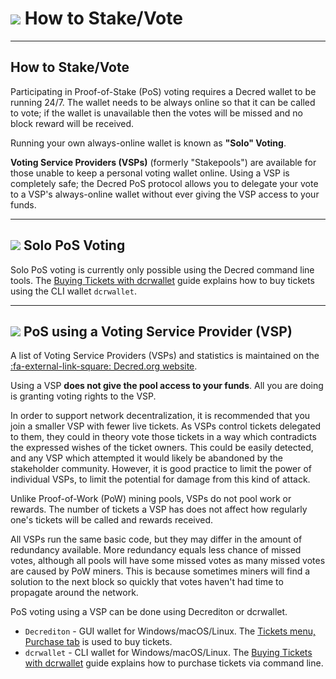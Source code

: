 # <img class="dcr-icon" src="/img/dcr-icons/QuestionTicket.svg" /> How to Stake/Vote

---

## How to Stake/Vote

Participating in Proof-of-Stake (PoS) voting requires a Decred wallet to be running 24/7. The wallet needs to be always online so that it can be called to vote; if the wallet is unavailable then the votes will be missed and no block reward will be received.

Running your own always-online wallet is known as **"Solo" Voting**.

**Voting Service Providers (VSPs)** (formerly "Stakepools") are available for those unable to keep a personal voting wallet online. Using a VSP is completely safe; the Decred PoS protocol allows you to delegate your vote to a VSP's always-online wallet without ever giving the VSP access to your funds.

---

## <img class="dcr-icon" src="/img/dcr-icons/Solo.svg" /> Solo PoS Voting

Solo PoS voting is currently only possible using the Decred command line tools. The [Buying Tickets with dcrwallet](../getting-started/user-guides/dcrwallet-tickets.md) guide explains how to buy tickets using the CLI wallet `dcrwallet`.

---

## <img class="dcr-icon" src="/img/dcr-icons/Pool.svg" /> PoS using a Voting Service Provider (VSP)

A list of Voting Service Providers (VSPs) and statistics is maintained on the
[:fa-external-link-square: Decred.org website](https://decred.org/stakepools/).

Using a VSP **does not give the pool access to your funds**. All you are doing is granting voting rights to the VSP.

In order to support network decentralization, it is recommended that you join a smaller VSP with fewer live tickets. As VSPs control tickets delegated to them, they could in theory vote those tickets in a way which contradicts the expressed wishes of the ticket owners. This could be easily detected, and any VSP which attempted it would likely be abandoned by the stakeholder community. However, it is good practice to limit the power of individual VSPs, to limit the potential for damage from this kind of attack.

Unlike Proof-of-Work (PoW) mining pools, VSPs do not pool work or rewards. The number of tickets a VSP has does not affect how regularly one's tickets will be called and rewards received. 

All VSPs run the same basic code, but they may differ in the amount of redundancy available.
More redundancy equals less chance of missed votes, although all pools will have some missed votes as many missed votes are caused by PoW miners. This is because sometimes miners will find a solution to the next block so quickly that votes haven't had time to propagate around the network.

PoS voting using a VSP can be done using Decrediton or dcrwallet.

- `Decrediton` - GUI wallet for Windows/macOS/Linux. The [Tickets menu, Purchase tab](../getting-started/user-guides/using-decrediton.md#tickets) is used to buy tickets.
- `dcrwallet` - CLI wallet for Windows/macOS/Linux. The [Buying Tickets with dcrwallet](../getting-started/user-guides/dcrwallet-tickets.md) guide explains how to purchase tickets via command line.
